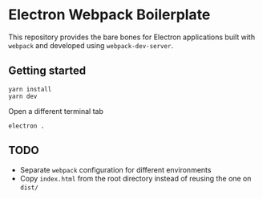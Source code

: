 # Electron Webpack Boilerplate

This repository provides the bare bones for Electron applications built with `webpack` and developed using `webpack-dev-server`.

## Getting started

```
yarn install
yarn dev
```

Open a different terminal tab

```
electron .
```

## TODO

- Separate `webpack` configuration for different environments
- Copy `index.html` from the root directory instead of reusing the one on `dist/`
